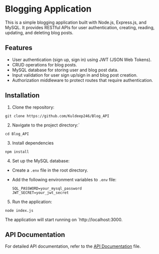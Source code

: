 # Blogging Application

This is a simple blogging application built with Node.js, Express.js, and MySQL. It provides RESTful APIs for user authentication, creating, reading, updating, and deleting blog posts.

## Features

- User authentication (sign up, sign in) using JWT (JSON Web Tokens).
- CRUD operations for blog posts.
- MySQL database for storing user and blog post data.
- Input validation for user sign up/sign in and blog post creation.
- Authorization middleware to protect routes that require authentication.

## Installation

1. Clone the repository:

``git clone https://github.com/Kuldeep246/Blog_API``



 2. Navigate to the project directory:`

```cd Blog_API```


 3. Install dependencies 

```npm install```


 4. Set up the MySQL database:

- Create a `.env` file in the root directory.
- Add the following environment variables to `.env` file:

  ```
  SQL_PASSWORD=your_mysql_password
  JWT_SECRET=your_jwt_secret
  ```

5. Run the application: 

`node index.js`


 The application will start running on `http://localhost:3000.

## API Documentation

For detailed API documentation, refer to the [API Documentation](API_DOCUMENTATION.md) file.

